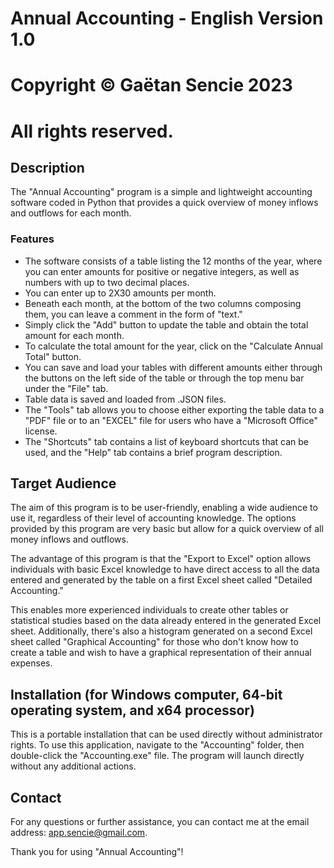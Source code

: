 # Annual Accounting - English Version 1.0

# Copyright © Gaëtan Sencie 2023
# All rights reserved.

## Description

The "Annual Accounting" program is a simple and lightweight accounting software coded in Python that provides a quick overview of money inflows and outflows for each month.

### Features

- The software consists of a table listing the 12 months of the year, where you can enter amounts for positive or negative integers, as well as numbers with up to two decimal places.
- You can enter up to 2X30 amounts per month.
- Beneath each month, at the bottom of the two columns composing them, you can leave a comment in the form of "text."
- Simply click the "Add" button to update the table and obtain the total amount for each month.
- To calculate the total amount for the year, click on the "Calculate Annual Total" button.
- You can save and load your tables with different amounts either through the buttons on the left side of the table or through the top menu bar under the "File" tab.
- Table data is saved and loaded from .JSON files.
- The "Tools" tab allows you to choose either exporting the table data to a "PDF" file or to an "EXCEL" file for users who have a "Microsoft Office" license.
- The "Shortcuts" tab contains a list of keyboard shortcuts that can be used, and the "Help" tab contains a brief program description.

## Target Audience

The aim of this program is to be user-friendly, enabling a wide audience to use it, regardless of their level of accounting knowledge. The options provided by this program are very basic but allow for a quick overview of all money inflows and outflows.

The advantage of this program is that the "Export to Excel" option allows individuals with basic Excel knowledge to have direct access to all the data entered and generated by the table on a first Excel sheet called "Detailed Accounting."

This enables more experienced individuals to create other tables or statistical studies based on the data already entered in the generated Excel sheet. Additionally, there's also a histogram generated on a second Excel sheet called "Graphical Accounting" for those who don't know how to create a table and wish to have a graphical representation of their annual expenses.

## Installation (for Windows computer, 64-bit operating system, and x64 processor)

This is a portable installation that can be used directly without administrator rights. To use this application, navigate to the "Accounting" folder, then double-click the "Accounting.exe" file. The program will launch directly without any additional actions.

## Contact

For any questions or further assistance, you can contact me at the email address: app.sencie@gmail.com.

Thank you for using "Annual Accounting"!

